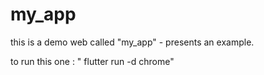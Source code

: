 # my_app
this is a demo web called "my_app" - presents an example.


to run this one : " flutter run -d chrome"
